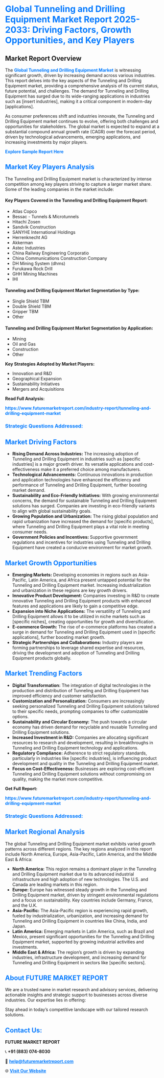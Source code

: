 <h1 style="color: #007BFF;">Global Tunneling and Drilling Equipment Market Report 2025-2033: Driving Factors, Growth Opportunities, and Key Players</h1>

<section id="overview">
<h2>Market Report Overview</h2>
<p>The <a href="https://www.futuremarketreport.com/industry-report/tunneling-and-drilling-equipment-market" style="color: #007BFF; text-decoration: none;"><strong>Global Tunneling and Drilling Equipment Market</strong></a> is witnessing significant growth, driven by increasing demand across various industries. This report delves into the key aspects of the Tunneling and Drilling Equipment market, providing a comprehensive analysis of its current status, future potential, and challenges. The demand for Tunneling and Drilling Equipment has surged due to its wide-ranging applications in industries such as [insert industries], making it a critical component in modern-day [applications].</p>
<p>As consumer preferences shift and industries innovate, the Tunneling and Drilling Equipment market continues to evolve, offering both challenges and opportunities for stakeholders. The global market is expected to expand at a substantial compound annual growth rate (CAGR) over the forecast period, driven by technological advancements, emerging applications, and increasing investments by major players.</p>
</section>

<section id="overview">
<p><a href="https://www.futuremarketreport.com/request-sample/reportId=59631" style="color: #007BFF; text-decoration: none;"><strong>Explore Sample Report Here</strong></a></p>
</section>

<section id="key-players">
<h2 style="color: #007BFF;">Market Key Players Analysis</h2>
<p>The Tunneling and Drilling Equipment market is characterized by intense competition among key players striving to capture a larger market share. Some of the leading companies in the market include:</p>
<h4>Key Players Covered in the Tunneling and Drilling Equipment Report:</h4>
<ul><li>Atlas Copco</li><li>Bessac - Tunnels &amp; Microtunnels</li><li>Hitachi Zosen</li><li>Sandvik Construction</li><li>SANYHE International Holdings</li><li>Herrenknecht AG</li><li>Akkerman</li><li>Astec Industries</li><li>China Railway Engineering Corporatio</li><li>China Communications Construction Company</li><li>DH Mining System (dhms)</li><li>Furukawa Rock Drill</li><li>GHH Mining Machines</li><li>IHI</li></ul>
<h4>Tunneling and Drilling Equipment Market Segmentation by Type:</h4>
<ul><li>Single Shield TBM</li><li>Double Shield TBM</li><li>Gripper TBM</li><li>Other</li></ul>

<h4>Tunneling and Drilling Equipment Market Segmentation by Application:</h4>
<ul><li>Mining</li><li>Oil and Gas</li><li>Construction</li><li>Other</li></ul>
<p><strong>Key Strategies Adopted by Market Players:</strong></p>
<ul>
<li>Innovation and R&D</li>
<li>Geographical Expansion</li>
<li>Sustainability Initiatives</li>
<li>Mergers and Acquisitions</li>
</ul>
</section>

<section>
<p><strong>Read Full Analysis: </strong></p><a href="https://www.futuremarketreport.com/industry-report/tunneling-and-drilling-equipment-market" style="color: #007BFF; text-decoration: none;"><strong>https://www.futuremarketreport.com/industry-report/tunneling-and-drilling-equipment-market</strong></a>
<h3 style="color: #007BFF;">Strategic Questions Addressed:</h3>
</section>

<section id="driving-factors">
<h2 style="color: #007BFF;">Market Driving Factors</h2>
<ul>
<li><strong>Rising Demand Across Industries:</strong> The increasing adoption of Tunneling and Drilling Equipment in industries such as [specific industries] is a major growth driver. Its versatile applications and cost-effectiveness make it a preferred choice among manufacturers.</li>
<li><strong>Technological Advancements:</strong> Continuous innovations in production and application technologies have enhanced the efficiency and performance of Tunneling and Drilling Equipment, further boosting market demand.</li>
<li><strong>Sustainability and Eco-Friendly Initiatives:</strong> With growing environmental concerns, the demand for sustainable Tunneling and Drilling Equipment solutions has surged. Companies are investing in eco-friendly variants to align with global sustainability goals.</li>
<li><strong>Growing Population and Urbanization:</strong> The rising global population and rapid urbanization have increased the demand for [specific products], where Tunneling and Drilling Equipment plays a vital role in meeting consumer needs.</li>
<li><strong>Government Policies and Incentives:</strong> Supportive government regulations and incentives for industries using Tunneling and Drilling Equipment have created a conducive environment for market growth.</li>
</ul>
</section>

<section id="growth-opportunities">
<h2 style="color: #007BFF;">Market Growth Opportunities</h2>
<ul>
<li><strong>Emerging Markets:</strong> Developing economies in regions such as Asia-Pacific, Latin America, and Africa present untapped potential for the Tunneling and Drilling Equipment market. Increasing industrialization and urbanization in these regions are key growth drivers.</li>
<li><strong>Innovative Product Development:</strong> Companies investing in R&D to create innovative Tunneling and Drilling Equipment products with enhanced features and applications are likely to gain a competitive edge.</li>
<li><strong>Expansion into Niche Applications:</strong> The versatility of Tunneling and Drilling Equipment allows it to be utilized in niche markets such as [specific niches], creating opportunities for growth and diversification.</li>
<li><strong>E-commerce Growth:</strong> The rise of e-commerce platforms has created a surge in demand for Tunneling and Drilling Equipment used in [specific applications], further boosting market growth.</li>
<li><strong>Strategic Partnerships and Collaborations:</strong> Industry players are forming partnerships to leverage shared expertise and resources, driving the development and adoption of Tunneling and Drilling Equipment products globally.</li>
</ul>
</section>

<section id="trending-factors">
<h2 style="color: #007BFF;">Market Trending Factors</h2>
<ul>
<li><strong>Digital Transformation:</strong> The integration of digital technologies in the production and distribution of Tunneling and Drilling Equipment has improved efficiency and customer satisfaction.</li>
<li><strong>Customization and Personalization:</strong> Consumers are increasingly seeking personalized Tunneling and Drilling Equipment solutions tailored to their specific needs, prompting companies to offer customizable options.</li>
<li><strong>Sustainability and Circular Economy:</strong> The push towards a circular economy has driven demand for recyclable and reusable Tunneling and Drilling Equipment solutions.</li>
<li><strong>Increased Investment in R&D:</strong> Companies are allocating significant resources to research and development, resulting in breakthroughs in Tunneling and Drilling Equipment technology and applications.</li>
<li><strong>Regulatory Compliance:</strong> Adherence to strict regulatory standards, particularly in industries like [specific industries], is influencing product development and quality in the Tunneling and Drilling Equipment market.</li>
<li><strong>Focus on Cost-Effectiveness:</strong> Businesses are exploring cost-efficient Tunneling and Drilling Equipment solutions without compromising on quality, making the market more competitive.</li>
</ul>
</section>

<section>
<p><strong>Get Full Report: </strong></p><a href="https://www.futuremarketreport.com/industry-report/tunneling-and-drilling-equipment-market" style="color: #007BFF; text-decoration: none;"><strong>https://www.futuremarketreport.com/industry-report/tunneling-and-drilling-equipment-market</strong></a>
<h3 style="color: #007BFF;">Strategic Questions Addressed:</h3>
</section>


<section id="regional-analysis">
<h2 style="color: #007BFF;">Market Regional Analysis</h2>
<p>The global Tunneling and Drilling Equipment market exhibits varied growth patterns across different regions. The key regions analyzed in this report include North America, Europe, Asia-Pacific, Latin America, and the Middle East & Africa:</p>
<ul>
<li><strong>North America:</strong> This region remains a dominant player in the Tunneling and Drilling Equipment market due to its advanced industrial infrastructure and high adoption of new technologies. The U.S. and Canada are leading markets in this region.</li>
<li><strong>Europe:</strong> Europe has witnessed steady growth in the Tunneling and Drilling Equipment market, driven by stringent environmental regulations and a focus on sustainability. Key countries include Germany, France, and the U.K.</li>
<li><strong>Asia-Pacific:</strong> The Asia-Pacific region is experiencing rapid growth, fueled by industrialization, urbanization, and increasing demand for Tunneling and Drilling Equipment in countries like China, India, and Japan.</li>
<li><strong>Latin America:</strong> Emerging markets in Latin America, such as Brazil and Mexico, present significant opportunities for the Tunneling and Drilling Equipment market, supported by growing industrial activities and investments.</li>
<li><strong>Middle East & Africa:</strong> The region’s growth is driven by expanding industries, infrastructure development, and increasing demand for Tunneling and Drilling Equipment in sectors like [specific sectors].</li>
</ul>
</section>

<footer>
<h2 style="color: #007BFF;">About FUTURE MARKET REPORT</h2>
<p>We are a trusted name in market research and advisory services, delivering actionable insights and strategic support to businesses across diverse industries. Our expertise lies in offering:</p>

<p>Stay ahead in today’s competitive landscape with our tailored research solutions.</p>

<h2 style="color: #007BFF;">Contact Us:</h2>
<p><strong>FUTURE MARKET REPORT</strong></p>
<p>📞 <strong>+91 (883) 074-8030</strong></p>
<p>📧 <strong><a href="mailto:help@futuremarketreport.com" style="color: #007BFF;">help@futuremarketreport.com</a></strong></p>
<p>🌐 <strong><a href="https://www.futuremarketreport.com/" style="color: #007BFF;">Visit Our Website</a></strong></p>
</footer>